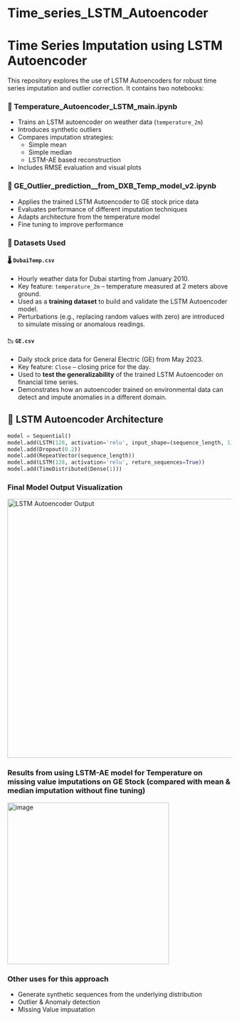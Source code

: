 
# Time_series_LSTM_Autoencoder

# Time Series Imputation using LSTM Autoencoder

This repository explores the use of LSTM Autoencoders for robust time series imputation and outlier correction. It contains two notebooks:

### 🔹 Temperature_Autoencoder_LSTM_main.ipynb
- Trains an LSTM autoencoder on weather data (`temperature_2m`)
- Introduces synthetic outliers
- Compares imputation strategies:
  - Simple mean
  - Simple median
  - LSTM-AE based reconstruction
- Includes RMSE evaluation and visual plots

### 🔹 GE_Outlier_prediction__from_DXB_Temp_model_v2.ipynb
- Applies the trained LSTM Autoencoder to GE stock price data
- Evaluates performance of different imputation techniques
- Adapts architecture from the temperature model
- Fine tuning to improve performance <TBD>

### 📂 Datasets Used

#### 🌡️ `DubaiTemp.csv`
- Hourly weather data for Dubai starting from January 2010.
- Key feature: `temperature_2m` – temperature measured at 2 meters above ground.
- Used as a **training dataset** to build and validate the LSTM Autoencoder model.
- Perturbations (e.g., replacing random values with zero) are introduced to simulate missing or anomalous readings.

#### 📉 `GE.csv`
- Daily stock price data for General Electric (GE) from May 2023.
- Key feature: `Close` – closing price for the day.
- Used to **test the generalizability** of the trained LSTM Autoencoder on financial time series.
- Demonstrates how an autoencoder trained on environmental data can detect and impute anomalies in a different domain.

## 🧠 LSTM Autoencoder Architecture

```python
model = Sequential()
model.add(LSTM(128, activation='relu', input_shape=(sequence_length, 1), return_sequences=False))
model.add(Dropout(0.2))
model.add(RepeatVector(sequence_length))
model.add(LSTM(128, activation='relu', return_sequences=True))
model.add(TimeDistributed(Dense(1)))
```

### Final Model Output Visualization

<img width="582" alt="LSTM Autoencoder Output" src="https://github.com/user-attachments/assets/3fe94a1c-7a50-44cf-9127-51cc4417cb9d" />

### Results from using LSTM-AE model for Temperature on missing value imputations on GE Stock (compared with mean & median imputation without fine tuning)

<img width="363" alt="image" src="https://github.com/user-attachments/assets/46021223-e72e-48d5-b600-f0395cc61708" />


### Other uses for this approach
- Generate synthetic sequences from the underlying distribution
- Outlier & Anomaly detection
- Missing Value impuatation

